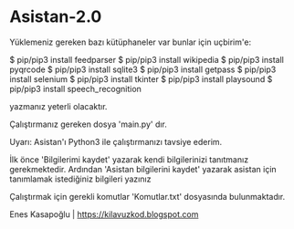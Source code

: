 # Asistan-2.0

Yüklemeniz gereken bazı kütüphaneler var bunlar için uçbirim'e:

  $ pip/pip3 install feedparser
  $ pip/pip3 install wikipedia
  $ pip/pip3 install pyqrcode
  $ pip/pip3 install sqlite3
  $ pip/pip3 install getpass
  $ pip/pip3 install selenium
  $ pip/pip3 install tkinter
  $ pip/pip3 install playsound
  $ pip/pip3 install speech_recognition
  
yazmanız yeterli olacaktır.

Çalıştırmanız gereken dosya 'main.py' dır.

Uyarı: Asistan'ı Python3 ile çalıştırmanızı tavsiye ederim.

İlk önce 'Bilgilerimi kaydet' yazarak kendi bilgilerinizi tanıtmanız gerekmektedir.
Ardından 'Asistan bilgilerini kaydet' yazarak asistan için tanımlamak istediğiniz bilgileri yazınız

Çalıştırmak için gerekli komutlar 'Komutlar.txt' dosyasında bulunmaktadır.

Enes Kasapoğlu | https://kilavuzkod.blogspot.com
